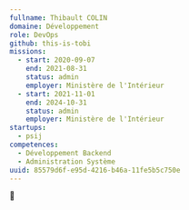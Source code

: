```yaml
---
fullname: Thibault COLIN
domaine: Développement
role: DevOps
github: this-is-tobi
missions:
  - start: 2020-09-07
    end: 2021-08-31
    status: admin
    employer: Ministère de l'Intérieur
  - start: 2021-11-01
    end: 2024-10-31
    status: admin
    employer: Ministère de l'Intérieur
startups:
  - psij
competences:
  - Développement Backend
  - Administration Système
uuid: 85579d6f-e95d-4216-b46a-11fe5b5c750e
---
```

🌸